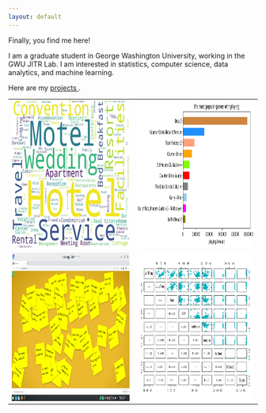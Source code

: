 ```yaml
---
layout: default
---
```


Finally, you find me here!

I am a graduate student in George Washington University, working in the GWU JITR Lab. I am interested in  statistics, computer science, data analytics, and machine learning.

Here are my <a href="./projects.html"> projects </a>.

<table>
<tr>
  <td class="left">
    <a href="https://lingmeizhao.github.io/blogs/Sentiment-Analysis-on-Hotel-Reviews.html">
        <img src="assets/images/wordCloud.jpg" alt="words cloud" title="wordCloud" height="300" width="400"/>
    </a>
  </td>
  <td class="right">
    <a href="https://lingmeizhao.github.io/blogs/Recommender-System-on-Game.html">
        <img src="assets/images/game_play_char.png" alt="game playing bar chart" title="game playing bar chart" height="300" width="400"/>
    </a>
  </td>
</tr>
<tr>
  <td class="left">
    <a href="https://lingmeizhao.github.io/blogs/Bulletin-Board.html">
        <img src="assets/images/bulletin_board.png" alt="bulletin board" title="Bulletin Board UI" height="300" width="400"/>
    </a>
  </td>
  <td class="right">
    <a href="https://lingmeizhao.github.io/blogs/Recommender-System-on-Game.html">
        <img src="assets/images/ScatterPlotProdictor.png" alt="Correlation Coeffient" title="Scatter Plot" height="300" width="400"/>
    </a>
  </td>
</tr>
</table>
